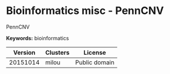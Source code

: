 # Bioinformatics misc - PennCNV

PennCNV

**Keywords:** bioinformatics



| Version | Clusters | License |
| ------- | -------- | ------- |
| 20151014 | milou | Public domain |
